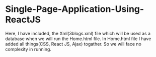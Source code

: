 # Single-Page-Application-Using-ReactJS
Here, I have included, the Xml(3blogs.xml) file which will be used as a database when we will run the Home.html file. In Home.html file I have added all things(CSS, React JS, Ajax) togather. So we will face no complexity in running. 
